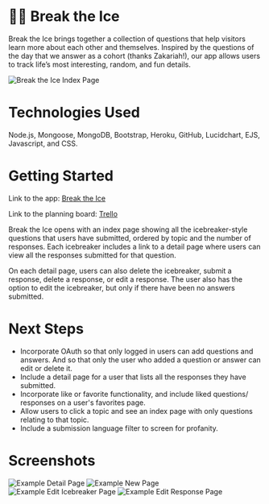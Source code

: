 # 🧊🥊 Break the Ice

Break the Ice brings together a collection of questions that help visitors learn more about each other and themselves. Inspired by the questions of the day that we answer as a cohort (thanks Zakariah!), our app allows users to track life’s most interesting, random, and fun details. 

![Break the Ice Index Page](https://i.imgur.com/C6oiMRK.png)

# Technologies Used

Node.js, Mongoose, MongoDB, Bootstrap, Heroku, GitHub, Lucidchart, EJS, Javascript, and CSS.

# Getting Started

Link to the app: [Break the Ice](https://break-the-ice-app.herokuapp.com/icebreakers) 

Link to the planning board: [Trello](https://trello.com/b/chzCQkuT/project-2)

Break the Ice opens with an index page showing all the icebreaker-style questions that users have submitted, ordered by topic and the number of responses. Each icebreaker includes a link to a detail page where users can view all the responses submitted for that question. 

On each detail page, users can also delete the icebreaker, submit a response, delete a response, or edit a response. The user also has the option to edit the icebreaker, but only if there have been no answers submitted. 

# Next Steps

- Incorporate OAuth so that only logged in users can add questions and answers. And so that only the user who added a question or answer can edit or delete it. 
- Include a detail page for a user that lists all the responses they have submitted. 
- Incorporate like or favorite functionality, and include liked questions/ responses on a user's favorites page. 
- Allow users to click a topic and see an index page with only questions relating to that topic. 
- Include a submission language filter to screen for profanity. 

# Screenshots

![Example Detail Page](https://i.imgur.com/k5jmWDP.png)
![Example New Page](https://i.imgur.com/adIdrTu.png)
![Example Edit Icebreaker Page](https://i.imgur.com/nqgaFtx.png)
![Example Edit Response Page](https://i.imgur.com/ZUD2fvS.png)

